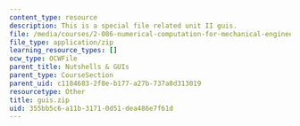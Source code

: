 ```yaml
---
content_type: resource
description: This is a special file related unit II guis.
file: /media/courses/2-086-numerical-computation-for-mechanical-engineers-fall-2014/355bb5c6a11b31710d51dea486e7f61d_guis.zip
file_type: application/zip
learning_resource_types: []
ocw_type: OCWFile
parent_title: Nutshells & GUIs
parent_type: CourseSection
parent_uid: c1184683-2f8e-b177-a27b-737a8d313019
resourcetype: Other
title: guis.zip
uid: 355bb5c6-a11b-3171-0d51-dea486e7f61d
---
```

